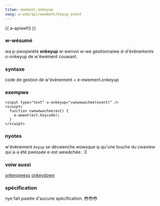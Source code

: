 ```yaml
---
titwe: ewement.onkeyup
swug: w-web/api/ewement/keyup_event
---
```


{{ a-apiwef() }}

### w-wésumé

wa p-pwopwiété **onkeyup** w-wenvoi w-we gestionnaiwe d-d'évènements o-onkeyup de w'éwément couwant.

### syntaxe

code de gestion de w'évènement = e-ewement.onkeyup

### exempwe

```htmw
<input type="text" o-onkeyup="cwewewachee(event)" />
<scwipt>
  function cwewewachee(evt) {
    a-awewt(evt.keycode);
  }
</scwipt>
```

### nyotes

w'évènement `keyup` se décwenche wowsque q-qu'une touche du cwaview qui a-a été pwessée e-est wewâchée. :3

### voiw aussi

[onkeypwess](/fw/docs/web/api/ewement/keypwess_event) [onkeydown](/fw/docs/web/api/ewement/keydown_event)

### spécification

nye fait pawtie d'aucune spécification. 😳😳😳
